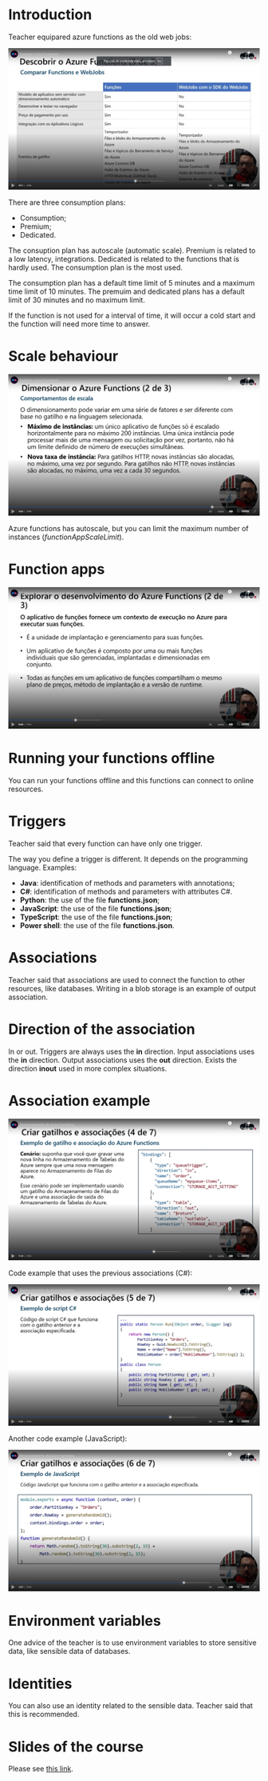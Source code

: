 # Introduction

Teacher equipared azure functions as the old web jobs:

![comparing to web jobs](images/comparing-to-web-jobs.png)

There are three consumption plans:

- Consumption;
- Premium;
- Dedicated.

The consuption plan has autoscale (automatic scale). Premium is related to a low latency, integrations. Dedicated is related to the functions that is hardly used. The consumption plan is the most used.

The consumption plan has a default time limit of 5 minutes and a maximum time limit of 10 minutes. The premuim and dedicated plans has a default limit of 30 minutes and no maximum limit.

If the function is not used for a interval of time, it will occur a cold start and the function will need more time to answer.


# Scale behaviour

![scale behaviour](images/scale-behaviour.png)

Azure functions has autoscale, but you can limit the maximum number of instances (*functionAppScaleLimit*).


# Function apps

![function apps](images/function-apps.png)


# Running your functions offline

You can run your functions offline and this functions can connect to online resources.


# Triggers

Teacher said that every function can have only one trigger.

The way you define a trigger is different. It depends on the programming language. Examples:

- **Java**: identification of methods and parameters with annotations;
- **C#**: identification of methods and parameters with attributes C#.
- **Python**: the use of the file **functions.json**;
- **JavaScript**: the use of the file **functions.json**;
- **TypeScript**: the use of the file **functions.json**;
- **Power shell**: the use of the file **functions.json**.


# Associations

Teacher said that associations are used to connect the function to other resources, like databases. Writing in a blob storage is an example of output association.


# Direction of the association

In or out. Triggers are always uses the **in** direction. Input associations uses the **in** direction. Output associations uses the **out** direction. Exists the direction **inout** used in more complex situations.


# Association example

![association example](images/association-example.png)

Code example that uses the previous associations (C#):

![code example](images/code-example-01.png)

Another code example (JavaScript):

![code example](images/code-example-02.png)


# Environment variables

One advice of the teacher is to use environment variables to store sensitive data, like sensible data of databases.


# Identities

You can also use an identity related to the sensible data. Teacher said that this is recommended.


# Slides of the course

Please see [this link](slides-of-the-course.pptx).